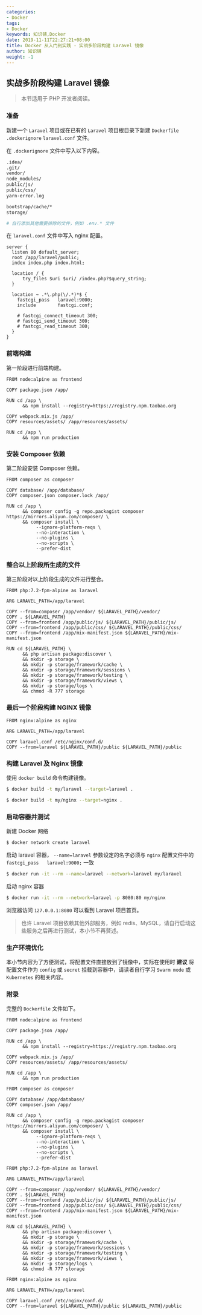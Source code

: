 ```yaml
---
categories:
- Docker
tags:
- Docker  
keywords: 知识铺,Docker
date: 2019-11-11T22:27:21+08:00
title: Docker 从入门到实践 - 实战多阶段构建 Laravel 镜像
author: 知识铺
weight: -1
---
```


## 实战多阶段构建 Laravel 镜像

> 本节适用于 PHP 开发者阅读。

### 准备

新建一个 `Laravel` 项目或在已有的 `Laravel` 项目根目录下新建 `Dockerfile` `.dockerignore` `laravel.conf` 文件。

在 `.dockerignore` 文件中写入以下内容。

```bash
.idea/
.git/
vendor/
node_modules/
public/js/
public/css/
yarn-error.log

bootstrap/cache/*
storage/

# 自行添加其他需要排除的文件，例如 .env.* 文件
```

在 `laravel.conf` 文件中写入 nginx 配置。

```nginx
server {
  listen 80 default_server;
  root /app/laravel/public;
  index index.php index.html;

  location / {
      try_files $uri $uri/ /index.php?$query_string;
  }

  location ~ .*\.php(\/.*)*$ {
    fastcgi_pass   laravel:9000;
    include        fastcgi.conf;

    # fastcgi_connect_timeout 300;
    # fastcgi_send_timeout 300;
    # fastcgi_read_timeout 300;
  }
}
```

### 前端构建

第一阶段进行前端构建。

```docker
FROM node:alpine as frontend

COPY package.json /app/

RUN cd /app \
      && npm install --registry=https://registry.npm.taobao.org

COPY webpack.mix.js /app/
COPY resources/assets/ /app/resources/assets/

RUN cd /app \
      && npm run production
```

### 安装 Composer 依赖

第二阶段安装 Composer 依赖。

```docker
FROM composer as composer

COPY database/ /app/database/
COPY composer.json composer.lock /app/

RUN cd /app \
      && composer config -g repo.packagist composer https://mirrors.aliyun.com/composer/ \
      && composer install \
           --ignore-platform-reqs \
           --no-interaction \
           --no-plugins \
           --no-scripts \
           --prefer-dist
```

### 整合以上阶段所生成的文件

第三阶段对以上阶段生成的文件进行整合。

```docker
FROM php:7.2-fpm-alpine as laravel

ARG LARAVEL_PATH=/app/laravel

COPY --from=composer /app/vendor/ ${LARAVEL_PATH}/vendor/
COPY . ${LARAVEL_PATH}
COPY --from=frontend /app/public/js/ ${LARAVEL_PATH}/public/js/
COPY --from=frontend /app/public/css/ ${LARAVEL_PATH}/public/css/
COPY --from=frontend /app/mix-manifest.json ${LARAVEL_PATH}/mix-manifest.json

RUN cd ${LARAVEL_PATH} \
      && php artisan package:discover \
      && mkdir -p storage \
      && mkdir -p storage/framework/cache \
      && mkdir -p storage/framework/sessions \
      && mkdir -p storage/framework/testing \
      && mkdir -p storage/framework/views \
      && mkdir -p storage/logs \
      && chmod -R 777 storage
```

### 最后一个阶段构建 NGINX 镜像

```docker
FROM nginx:alpine as nginx

ARG LARAVEL_PATH=/app/laravel

COPY laravel.conf /etc/nginx/conf.d/
COPY --from=laravel ${LARAVEL_PATH}/public ${LARAVEL_PATH}/public
```

### 构建 Laravel 及 Nginx 镜像

使用 `docker build` 命令构建镜像。

```bash
$ docker build -t my/laravel --target=laravel .

$ docker build -t my/nginx --target=nginx .
```

### 启动容器并测试

新建 Docker 网络

```bash
$ docker network create laravel
```

启动 laravel 容器， `--name=laravel` 参数设定的名字必须与 `nginx` 配置文件中的 `fastcgi_pass   laravel:9000;` 一致

```bash
$ docker run -it --rm --name=laravel --network=laravel my/laravel
```

启动 nginx 容器

```bash
$ docker run -it --rm --network=laravel -p 8080:80 my/nginx
```

浏览器访问 `127.0.0.1:8080` 可以看到 Laravel 项目首页。

> 也许 Laravel 项目依赖其他外部服务，例如 redis、MySQL，请自行启动这些服务之后再进行测试，本小节不再赘述。

### 生产环境优化

本小节内容为了方便测试，将配置文件直接放到了镜像中，实际在使用时 **建议** 将配置文件作为 `config` 或 `secret` 挂载到容器中，请读者自行学习 `Swarm mode` 或 `Kubernetes` 的相关内容。

### 附录

完整的 `Dockerfile` 文件如下。

```docker
FROM node:alpine as frontend

COPY package.json /app/

RUN cd /app \
      && npm install --registry=https://registry.npm.taobao.org

COPY webpack.mix.js /app/
COPY resources/assets/ /app/resources/assets/

RUN cd /app \
      && npm run production

FROM composer as composer

COPY database/ /app/database/
COPY composer.json /app/

RUN cd /app \
      && composer config -g repo.packagist composer https://mirrors.aliyun.com/composer/ \
      && composer install \
           --ignore-platform-reqs \
           --no-interaction \
           --no-plugins \
           --no-scripts \
           --prefer-dist

FROM php:7.2-fpm-alpine as laravel

ARG LARAVEL_PATH=/app/laravel

COPY --from=composer /app/vendor/ ${LARAVEL_PATH}/vendor/
COPY . ${LARAVEL_PATH}
COPY --from=frontend /app/public/js/ ${LARAVEL_PATH}/public/js/
COPY --from=frontend /app/public/css/ ${LARAVEL_PATH}/public/css/
COPY --from=frontend /app/mix-manifest.json ${LARAVEL_PATH}/mix-manifest.json

RUN cd ${LARAVEL_PATH} \
      && php artisan package:discover \
      && mkdir -p storage \
      && mkdir -p storage/framework/cache \
      && mkdir -p storage/framework/sessions \
      && mkdir -p storage/framework/testing \
      && mkdir -p storage/framework/views \
      && mkdir -p storage/logs \
      && chmod -R 777 storage

FROM nginx:alpine as nginx

ARG LARAVEL_PATH=/app/laravel

COPY laravel.conf /etc/nginx/conf.d/
COPY --from=laravel ${LARAVEL_PATH}/public ${LARAVEL_PATH}/public
```
